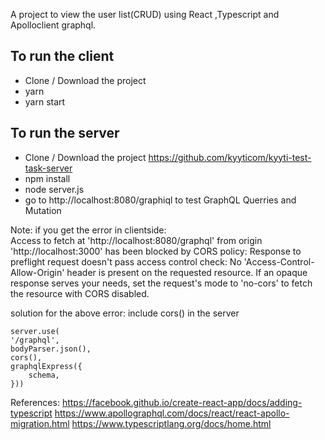 A project to view the user list(CRUD) using React ,Typescript and Apolloclient graphql.

## To run the client
- Clone / Download the project
- yarn 
- yarn start 

## To run the server 
- Clone / Download the project https://github.com/kyyticom/kyyti-test-task-server
- npm install
- node server.js
- go to http://localhost:8080/graphiql to test GraphQL Querries and Mutation

Note: if you get the error in clientside:  
Access to fetch at 'http://localhost:8080/graphql' from origin 'http://localhost:3000' has been blocked by CORS policy: Response to preflight request doesn't pass access control check: No 'Access-Control-Allow-Origin' header is present on the requested resource. If an opaque response serves your needs, set the request's mode to 'no-cors' to fetch the resource with CORS disabled.

solution for the above error:
include cors() in the server

    server.use(
    '/graphql',
    bodyParser.json(),
    cors(),
    graphqlExpress({
        schema,
    }))



References:
https://facebook.github.io/create-react-app/docs/adding-typescript
https://www.apollographql.com/docs/react/react-apollo-migration.html
https://www.typescriptlang.org/docs/home.html
